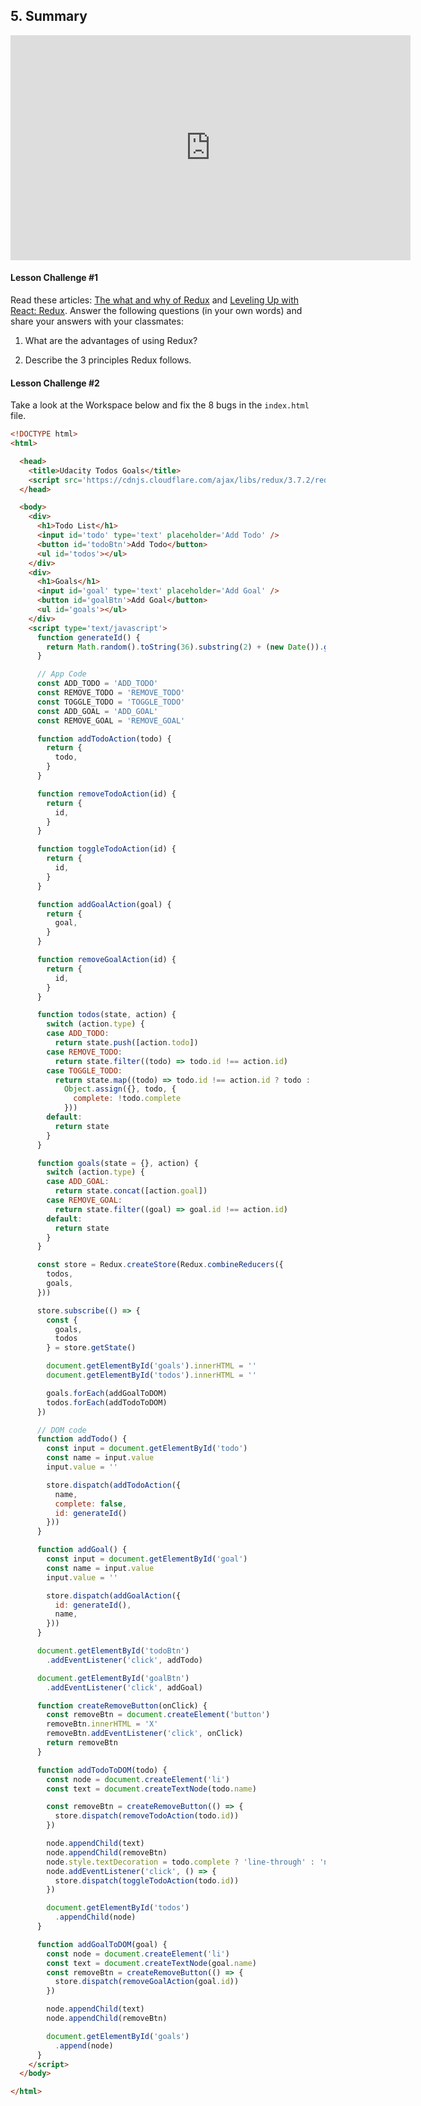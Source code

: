 ## 5. Summary

<iframe allowfullscreen="1" allow="accelerometer; autoplay; encrypted-media; gyroscope; picture-in-picture" title="YouTube video player" src="https://www.youtube.com/embed/45ileyqFeGw?showinfo=0&amp;rel=0&amp;autohide=1&amp;vq=hd720&amp;hl=en-us&amp;cc_load_policy=0&amp;enablejsapi=1&amp;origin=https%3A%2F%2Fclassroom.udacity.com&amp;widgetid=113" id="widget114" width="640" height="360" frameborder="0"></iframe>

#### Lesson Challenge #1

Read these articles: [The what and why of Redux](https://blog.pusher.com/the-what-and-why-of-redux/) and [Leveling Up with React: Redux](https://css-tricks.com/learning-react-redux/). Answer the following questions (in your own words) and share your answers with your classmates:

1) What are the advantages of using Redux?

2) Describe the 3 principles Redux follows.

#### Lesson Challenge #2

Take a look at the Workspace below and fix the 8 bugs in the `index.html` file.

```html
<!DOCTYPE html>
<html>

  <head>
    <title>Udacity Todos Goals</title>
    <script src='https://cdnjs.cloudflare.com/ajax/libs/redux/3.7.2/redux.min.js'></script>
  </head>

  <body>
    <div>
      <h1>Todo List</h1>
      <input id='todo' type='text' placeholder='Add Todo' />
      <button id='todoBtn'>Add Todo</button>
      <ul id='todos'></ul>
    </div>
    <div>
      <h1>Goals</h1>
      <input id='goal' type='text' placeholder='Add Goal' />
      <button id='goalBtn'>Add Goal</button>
      <ul id='goals'></ul>
    </div>
    <script type='text/javascript'>
      function generateId() {
        return Math.random().toString(36).substring(2) + (new Date()).getTime().toString(36);
      }

      // App Code
      const ADD_TODO = 'ADD_TODO'
      const REMOVE_TODO = 'REMOVE_TODO'
      const TOGGLE_TODO = 'TOGGLE_TODO'
      const ADD_GOAL = 'ADD_GOAL'
      const REMOVE_GOAL = 'REMOVE_GOAL'

      function addTodoAction(todo) {
        return {
          todo,
        }
      }

      function removeTodoAction(id) {
        return {
          id,
        }
      }

      function toggleTodoAction(id) {
        return {
          id,
        }
      }

      function addGoalAction(goal) {
        return {
          goal,
        }
      }

      function removeGoalAction(id) {
        return {
          id,
        }
      }

      function todos(state, action) {
        switch (action.type) {
        case ADD_TODO:
          return state.push([action.todo])
        case REMOVE_TODO:
          return state.filter((todo) => todo.id !== action.id)
        case TOGGLE_TODO:
          return state.map((todo) => todo.id !== action.id ? todo :
            Object.assign({}, todo, {
              complete: !todo.complete
            }))
        default:
          return state
        }
      }

      function goals(state = {}, action) {
        switch (action.type) {
        case ADD_GOAL:
          return state.concat([action.goal])
        case REMOVE_GOAL:
          return state.filter((goal) => goal.id !== action.id)
        default:
          return state
        }
      }

      const store = Redux.createStore(Redux.combineReducers({
        todos,
        goals,
      }))

      store.subscribe(() => {
        const {
          goals,
          todos
        } = store.getState()

        document.getElementById('goals').innerHTML = ''
        document.getElementById('todos').innerHTML = ''

        goals.forEach(addGoalToDOM)
        todos.forEach(addTodoToDOM)
      })

      // DOM code
      function addTodo() {
        const input = document.getElementById('todo')
        const name = input.value
        input.value = ''

        store.dispatch(addTodoAction({
          name,
          complete: false,
          id: generateId()
        }))
      }

      function addGoal() {
        const input = document.getElementById('goal')
        const name = input.value
        input.value = ''

        store.dispatch(addGoalAction({
          id: generateId(),
          name,
        }))
      }

      document.getElementById('todoBtn')
        .addEventListener('click', addTodo)

      document.getElementById('goalBtn')
        .addEventListener('click', addGoal)

      function createRemoveButton(onClick) {
        const removeBtn = document.createElement('button')
        removeBtn.innerHTML = 'X'
        removeBtn.addEventListener('click', onClick)
        return removeBtn
      }

      function addTodoToDOM(todo) {
        const node = document.createElement('li')
        const text = document.createTextNode(todo.name)

        const removeBtn = createRemoveButton(() => {
          store.dispatch(removeTodoAction(todo.id))
        })

        node.appendChild(text)
        node.appendChild(removeBtn)
        node.style.textDecoration = todo.complete ? 'line-through' : 'none'
        node.addEventListener('click', () => {
          store.dispatch(toggleTodoAction(todo.id))
        })

        document.getElementById('todos')
          .appendChild(node)
      }

      function addGoalToDOM(goal) {
        const node = document.createElement('li')
        const text = document.createTextNode(goal.name)
        const removeBtn = createRemoveButton(() => {
          store.dispatch(removeGoalAction(goal.id))
        })

        node.appendChild(text)
        node.appendChild(removeBtn)

        document.getElementById('goals')
          .append(node)
      }
    </script>
  </body>

</html>
```

